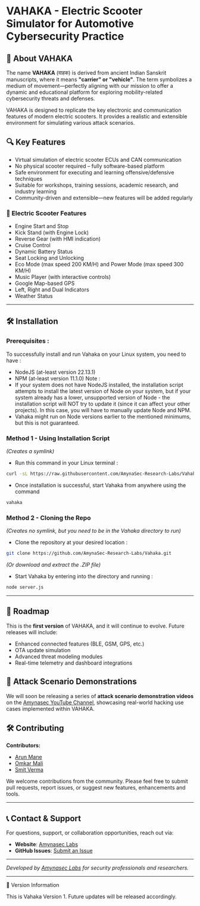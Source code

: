 # VAHAKA - Electric Scooter Simulator for Automotive Cybersecurity Practice

## 🚦 About VAHAKA

The name **VAHAKA** (वाहक) is derived from ancient Indian Sanskrit manuscripts, where it means **"carrier" or "vehicle"**. The term symbolizes a medium of movement—perfectly aligning with our mission to offer a dynamic and educational platform for exploring mobility-related cybersecurity threats and defenses.

VAHAKA is designed to replicate the key electronic and communication features of modern electric scooters. It provides a realistic and extensible environment for simulating various attack scenarios.

## 🔍 Key Features

-   Virtual simulation of electric scooter ECUs and CAN communication
-   No physical scooter required – fully software-based platform
-   Safe environment for executing and learning offensive/defensive techniques
-   Suitable for workshops, training sessions, academic research, and industry learning
-   Community-driven and extensible—new features will be added regularly

### 🛵 Electric Scooter Features
-   Engine Start and Stop
-   Kick Stand (with Engine Lock)
-   Reverse Gear (with HMI indication)
-   Cruise Control
-   Dynamic Battery Status 
-   Seat Locking and Unlocking
-   Eco Mode (max speed 200 KM/H) and Power Mode (max speed 300 KM/H)
-   Music Player (with interactive controls)
-   Google Map-based GPS
-   Left, Right and Dual Indicators
-   Weather Status

---
## 🛠️ Installation
### Prerequisites : 
To successfully install and run Vahaka on your Linux system, you need to have :
- NodeJS (at-least version 22.13.1)
- NPM (at-least version 11.1.0)
Note :
- If your system does not have NodeJS installed, the installation script attempts to install the latest version of Node on your system, but if your system already has a lower, unsupported version of Node - the installation script will NOT try to update it (since it can affect your other projects). In this case, you will have to manually update Node and NPM.
- Vahaka might run on Node versions earlier to the mentioned minimums, but this is not guaranteed.
### Method 1 - Using Installation Script
*(Creates a symlink)*
- Run this command in your Linux terminal : 
```bash
curl -sL https://raw.githubusercontent.com/AmynaSec-Research-Labs/Vahaka/refs/heads/main/install.sh | bash
```
- Once installation is successful, start Vahaka from anywhere using the command 
```bash
vahaka
```

### Method 2 - Cloning the Repo
*(Creates no symlink, but you need to be in the Vahaka directory to run)*
- Clone the repository at your desired location :
```bash
git clone https://github.com/AmynaSec-Research-Labs/Vahaka.git
```
*(Or download and extract the .ZIP file)*
- Start Vahaka by entering into the directory and running :
```bash
node server.js
```

---

## 🚀 Roadmap

This is the **first version** of VAHAKA, and it will continue to evolve. Future releases will include:

-   Enhanced connected features (BLE, GSM, GPS, etc.)
-   OTA update simulation
-   Advanced threat modeling modules
-   Real-time telemetry and dashboard integrations

## 🎥 Attack Scenario Demonstrations

We will soon be releasing a series of **attack scenario demonstration videos** on the [Amynasec YouTube Channel](https://youtube.com/@amynaseclabs), showcasing real-world hacking use cases implemented within VAHAKA.

## 🛠️ Contributing

**Contributors:**

-   [Arun Mane](https://github.com/arunm2110)
-   [Omkar Mali](https://github.com/0mk4rm4li)
-   [Smit Verma](https://github.com/smitverma)

We welcome contributions from the community. Please feel free to submit pull requests, report issues, or suggest new features, enhancements and tools.

----------

## 📞 Contact & Support
For questions, support, or collaboration opportunities, reach out via:
- **Website**: [Amynasec Labs](https://amynasec.io)
- **GitHub Issues**: [Submit an Issue](https://github.com/AmynaSec-Research-Labs/Vahaka/issues)

---

_Developed by [Amynasec Labs](https://amynasec.io) for security professionals and researchers._

---
📢 Version Information

This is Vahaka Version 1. Future updates will be released accordingly.
